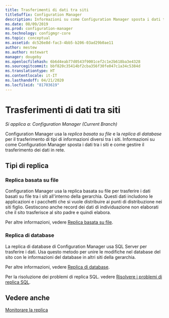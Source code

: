 ```yaml
---
title: Trasferimenti di dati tra siti
titleSuffix: Configuration Manager
description: Informazioni su come Configuration Manager sposta i dati tra i siti e come gestire il trasferimento dei dati in rete.
ms.date: 08/09/2019
ms.prod: configuration-manager
ms.technology: configmgr-core
ms.topic: conceptual
ms.assetid: dc526e8d-fac3-4bb5-b206-03ad29b0ae11
author: mestew
ms.author: mstewart
manager: dougeby
ms.openlocfilehash: 6b6d4eab77d0543f9001cef2c1e2b618ba3e4328
ms.sourcegitcommit: bbf820c35414bf2cba356f30fe047c1a34c5384d
ms.translationtype: HT
ms.contentlocale: it-IT
ms.lasthandoff: 04/21/2020
ms.locfileid: "81703619"
---
```

# <a name="data-transfers-between-sites"></a>Trasferimenti di dati tra siti

*Si applica a: Configuration Manager (Current Branch)*

Configuration Manager usa la *replica basata su file* e la *replica di database* per il trasferimento di tipi di informazioni diversi tra i siti. Informazioni su come Configuration Manager sposta i dati tra i siti e come gestire il trasferimento dei dati in rete.  

## <a name="types-of-replication"></a>Tipi di replica

### <a name="file-based-replication"></a><a name="bkmk_fileroute" /> Replica basata su file

Configuration Manager usa la replica basata su file per trasferire i dati basati su file tra i siti all'interno della gerarchia. Questi dati includono le applicazioni e i pacchetti che si vuole distribuire ai punti di distribuzione nei siti figlio. Gestiscono anche record dei dati di individuazione non elaborati che il sito trasferisce al sito padre e quindi elabora.  

Per altre informazioni, vedere [Replica basata su file](file-based-replication.md).

### <a name="database-replication"></a><a name="bkmk_dbrep" /> Replica di database

La replica di database di Configuration Manager usa SQL Server per trasferire i dati. Usa questo metodo per unire le modifiche nel database del sito con le informazioni del database in altri siti della gerarchia.

Per altre informazioni, vedere [Replica di database](database-replication.md).

Per la risoluzione dei problemi di replica SQL. vedere [Risolvere i problemi di replica SQL](../../servers/manage/replication/overview.md).

## <a name="see-also"></a>Vedere anche

[Monitorare la replica](../../servers/manage/monitor-replication.md)
